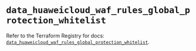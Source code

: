 # `data_huaweicloud_waf_rules_global_protection_whitelist`

Refer to the Terraform Registry for docs: [`data_huaweicloud_waf_rules_global_protection_whitelist`](https://registry.terraform.io/providers/huaweicloud/huaweicloud/1.71.1/docs/data-sources/waf_rules_global_protection_whitelist).
